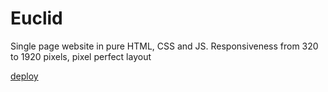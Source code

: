 # Euclid

Single page website in pure HTML, CSS and JS. Responsiveness from 320 to 1920 pixels, pixel perfect layout

[deploy](https://glitch-surfer.github.io/Euclid/)
